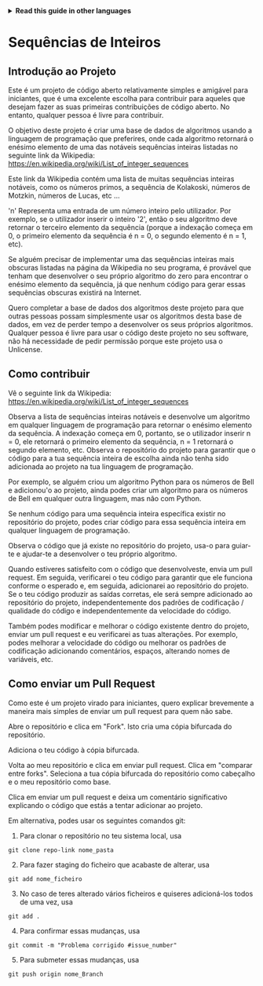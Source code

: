 
<!-- Do not translate this -->
<details>
<summary>
<strong> Read this guide in other languages </strong>
</summary>
    <ul>
	    <li><a href="https://github.com/Twiggecode/Integer-Sequences/blob/main/README%20Translations/README_AR.md"> Arabic </a></li>
		<li><a href="https://github.com/Twiggecode/Integer-Sequences/blob/main/README%20Translations/README_CN.md"> Chinese </a></li>
		<li><a href="https://github.com/Twiggecode/Integer-Sequences/blob/main/README.md"> English </a></li>
        <li><a href="https://github.com/Twiggecode/Integer-Sequences/blob/main/README%20Translations/README_FR.md"> French </a></li>
        <li><a href="https://github.com/Twiggecode/Integer-Sequences/blob/main/README%20Translations/README_DE.md"> German </a></li>
		<li><a href="https://github.com/Twiggecode/Integer-Sequences/blob/main/README%20Translations/README_HINDI.md"> Hindi </a></li>
        <li><a href="https://github.com/Twiggecode/Integer-Sequences/blob/main/README%20Translations/README_ID.md"> Indonesian </a></li>
        <li><a href="https://github.com/Twiggecode/Integer-Sequences/blob/main/README%20Translations/README_IT.md"> Italian </a></li>
        <li><a href="https://github.com/Twiggecode/Integer-Sequences/blob/main/README%20Translations/README_KR.md"> Korean </a></li>
        <li><a href="https://github.com/Twiggecode/Integer-Sequences/blob/main/README%20Translations/README_PT.md"> Portuguese </a></li>
        <li><a href="https://github.com/Twiggecode/Integer-Sequences/blob/main/README%20Translations/README_RO.md"> Romanian </a></li>
        <li><a href="https://github.com/Twiggecode/Integer-Sequences/blob/main/README%20Translations/README_RU.md"> Russian </a></li>
        <li><a href="https://github.com/Twiggecode/Integer-Sequences/blob/main/README%20Translations/README_ES.md"> Spanish </a></li>
        <li><a href="https://github.com/Twiggecode/Integer-Sequences/blob/main/README%20Translations/README_AF.md"> Afrikaans </a></li>
        <li><a href="https://github.com/Twiggecode/Integer-Sequences/blob/main/README%20Translations/README_EL.md"> Greek - Ελληνικά </a></li>
        <li><a href="https://github.com/Twiggecode/Integer-Sequences/blob/main/README%20Translations/README_JP.md"> Japanese - 日本語 </a></li>
        <li><a href="https://github.com/Twiggecode/Integer-Sequences/blob/main/README%20Translations/README_NL.md"> Dutch - Nederlands </a></li>
        <li><a href="https://github.com/Twiggecode/Integer-Sequences/blob/main/README%20Translations/README_SW.md"> Swahili - Kiswahili </a></li>
	</ul> 
</details>
<!-- Do not translate this -->

# Sequências de Inteiros

## Introdução ao Projeto

Este é um projeto de código aberto relativamente simples e amigável para iniciantes, que é uma excelente escolha para contribuir para aqueles que desejam fazer as suas primeiras contribuições de código aberto. No entanto, qualquer pessoa é livre para contribuir.

O objetivo deste projeto é criar uma base de dados de algoritmos usando a linguagem de programação que preferires, onde cada algoritmo retornará o enésimo elemento de uma das notáveis ​​sequências inteiras listadas no seguinte link da Wikipedia: https://en.wikipedia.org/wiki/List_of_integer_sequences

Este link da Wikipedia contém uma lista de muitas sequências inteiras notáveis, como os números primos, a sequência de Kolakoski, números de Motzkin, números de Lucas, etc ...

'n' Representa uma entrada de um número inteiro pelo utilizador. Por exemplo, se o utilizador inserir o inteiro '2', então o seu algoritmo deve retornar o terceiro elemento da sequência (porque a indexação começa em 0, o primeiro elemento da sequência é n = 0, o segundo elemento é n = 1, etc).

Se alguém precisar de implementar uma das sequências inteiras mais obscuras listadas na página da Wikipedia no seu programa, é provável que tenham que desenvolver o seu próprio algoritmo do zero para encontrar o enésimo elemento da sequência, já que nenhum código para gerar essas sequências obscuras existirá na Internet.

Quero completar a base de dados dos algoritmos deste projeto para que outras pessoas possam simplesmente usar os algoritmos desta base de dados, em vez de perder tempo a desenvolver os seus próprios algoritmos. Qualquer pessoa é livre para usar o código deste projeto no seu software, não há necessidade de pedir permissão porque este projeto usa o Unlicense.

## Como contribuir

Vê o seguinte link da Wikipedia: https://en.wikipedia.org/wiki/List_of_integer_sequences

Observa a lista de sequências inteiras notáveis ​​e desenvolve um algoritmo em qualquer linguagem de programação para retornar o enésimo elemento da sequência. A indexação começa em 0, portanto, se o utilizador inserir n = 0, ele retornará o primeiro elemento da sequência, n = 1 retornará o segundo elemento, etc. Observa o repositório do projeto para garantir que o código para a tua sequência inteira de escolha ainda não tenha sido adicionada ao projeto na tua linguagem de programação.

Por exemplo, se alguém criou um algoritmo Python para os números de Bell e adicionou'o ao projeto, ainda podes criar um algoritmo para os números de Bell em qualquer outra linguagem, mas não com Python.

Se nenhum código para uma sequência inteira específica existir no repositório do projeto, podes criar código para essa sequência inteira em qualquer linguagem de programação.

Observa o código que já existe no repositório do projeto, usa-o para guiar-te e ajudar-te a desenvolver o teu próprio algoritmo.

Quando estiveres satisfeito com o código que desenvolveste, envia um pull request. Em seguida, verificarei o teu código para garantir que ele funciona conforme o esperado e, em seguida, adicionarei ao repositório do projeto. Se o teu código produzir as saídas corretas, ele será sempre adicionado ao repositório do projeto, independentemente dos padrões de codificação / qualidade do código e independentemente da velocidade do código.

Também podes modificar e melhorar o código existente dentro do projeto, enviar um pull request e eu verificarei as tuas alterações. Por exemplo, podes melhorar a velocidade do código ou melhorar os padrões de codificação adicionando comentários, espaços, alterando nomes de variáveis, etc.

## Como enviar um Pull Request

Como este é um projeto virado para iniciantes, quero explicar brevemente a maneira mais simples de enviar um pull request para quem não sabe.

Abre o repositório e clica em "Fork". Isto cria uma cópia bifurcada do repositório.

Adiciona o teu código à cópia bifurcada.

Volta ao meu repositório e clica em enviar pull request. Clica em "comparar entre forks". Seleciona a tua cópia bifurcada do repositório como cabeçalho e o meu repositório como base.

Clica em enviar um pull request e deixa um comentário significativo explicando o código que estás a tentar adicionar ao projeto.

Em alternativa, podes usar os seguintes comandos git:

1. Para clonar o repositório no teu sistema local, usa

```git clone repo-link nome_pasta```

2. Para fazer staging do ficheiro que acabaste de alterar, usa

```git add nome_ficheiro```

3. No caso de teres alterado vários ficheiros e quiseres adicioná-los todos de uma vez, usa

```git add .```

4. Para confirmar essas mudanças, usa

```git commit -m "Problema corrigido #issue_number"```

5. Para submeter essas mudanças, usa

```git push origin nome_Branch```
